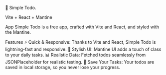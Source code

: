 🚀 Simple Todo.

Vite + React + Mantine

App Simple Todo is a free app, crafted with Vite and React, and styled with the Mantine. 

Features
⚡️ Quick & Responsive: Thanks to Vite and React, Simple Todo is lightning-fast and responsive. 
🎨 Stylish UI: Mantine UI adds a touch of class to your daily tasks. 
📊 Realistic Data: Fetched todos seamlessly from JSONPlaceholder for realistic testing. 
💾 Save Your Tasks: Your todos are saved in local storage, so you never lose your progress.
